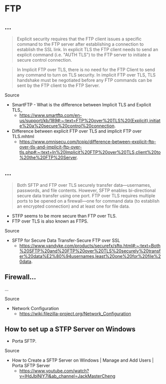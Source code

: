 # FTP

## ...

> Explicit security requires that the FTP client issues a specific command to the FTP server after establishing a connection to establish the SSL link. In explicit TLS the FTP client needs to send an explicit command (i.e. "AUTH TLS") to the FTP server to initiate a secure control connection.

> In Implicit FTP over TLS, there is no need for the FTP Client to send any command to turn on TLS security. In implicit FTP over TLS, TLS handshake must be negotiated before any FTP commands can be sent by the FTP client to the FTP Server.

Source

- SmartFTP - What is the difference between Implicit TLS and Explicit TLS_
  - https://www.smartftp.com/en-us/support/kb/189#:~:text=FTP%20over%20TLS%20(Explicit),initiate%20a%20secure%20control%20connection.
- Difference between explicit FTP over TLS and implicit FTP over TLS.mhtml
  - https://www.omnisecu.com/tcpip/difference-between-explicit-ftp-over-tls-and-implicit-ftp-over-tls.php#:~:text=In%20Implicit%20FTP%20over%20TLS,client%20to%20the%20FTP%20Server.

## ...

> Both SFTP and FTP over TLS securely transfer data—usernames, passwords, and file contents. However, SFTP enables bi-directional secure data transfer using one port. FTP over TLS requires multiple ports to be opened on a firewall—one for command data (to establish an encrypted connection) and at least one for file data.

- STFP seems to be more secure than FTP over TLS.
- FTP over TLS is also known as FTPS.

Source

- SFTP for Secure Data Transfer-Secure FTP over SSL
  - https://www.vandyke.com/products/securefx/sftp.html#:~:text=Both%20SFTP%20and%20FTP%20over%20TLS%20securely%20transfer%20data%E2%80%94usernames,least%20one%20for%20file%20data.

## Firewall...

...

Source

- Network Configuration
  - https://wiki.filezilla-project.org/Network_Configuration

## How to set up a STFP Server on Windows

- Porta SFTP.

Source

- How to Create a SFTP Server on Windows | Manage and Add Users | Porta SFTP Server
  - https://www.youtube.com/watch?v=lHdJblNlY7I&ab_channel=JackMasterCheng
